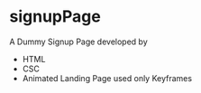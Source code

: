 # signupPage
A Dummy Signup Page developed by 

* HTML
* CSC
* Animated Landing Page
used only Keyframes

